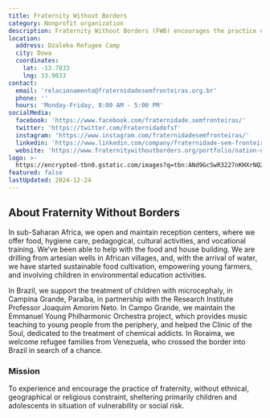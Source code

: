 ```yaml
---
title: Fraternity Without Borders
category: Nonprofit organization
description: Fraternity Without Borders (FWB) encourages the practice of fraternity, bringing people together to assist children in the most vulnerable places in the world.
location:
  address: Dzaleka Refugee Camp
  city: Dowa
  coordinates:
    lat: -13.7833
    lng: 33.9833
contact:
  email: 'relacionamento@fraternidadesemfronteiras.org.br'
  phone: ''
  hours: 'Monday-Friday, 8:00 AM - 5:00 PM'
socialMedia:
  facebook: 'https://www.facebook.com/fraternidade.semfronteiras/'
  twitter: 'https://twitter.com/Fraternidadefsf'
  instagram: 'https://www.instagram.com/fraternidadesemfronteiras/'
  linkedin: 'https://www.linkedin.com/company/fraternidade-sem-fronteiras'
  website: 'https://www.fraternitywithoutborders.org/portfolio/nation-ubuntu/'
logo: >-
  https://encrypted-tbn0.gstatic.com/images?q=tbn:ANd9GcSwR3227nKHXrNQ2l_SsuetsksJl-PQGx5XQA&s
featured: false
lastUpdated: 2024-12-24
---
```


## About Fraternity Without Borders

In sub-Saharan Africa, we open and maintain reception centers, where we offer food, hygiene care, pedagogical, cultural activities, and vocational training. We’ve been able to help with the food and house building. We are drilling from artesian wells in African villages, and, with the arrival of water, we have started sustainable food cultivation, empowering young farmers, and involving children in environmental education activities.

In Brazil, we support the treatment of children with microcephaly, in Campina Grande, Paraíba, in partnership with the Research Institute Professor Joaquim Amorim Neto. In Campo Grande, we maintain the Emmanuel Young Philharmonic Orchestra project, which provides music teaching to young people from the periphery, and helped the Clinic of the Soul, dedicated to the treatment of chemical addicts. In Roraima, we welcome refugee families from Venezuela, who crossed the border into Brazil in search of a chance.

### Mission

To experience and encourage the practice of fraternity, without ethnical, geographical or religious constraint, sheltering primarily children and adolescents in situation of vulnerability or social risk.


